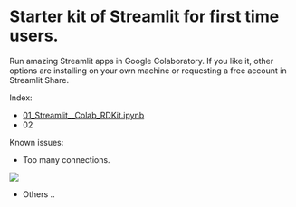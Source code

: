 # Starter kit of Streamlit for first time users. 
Run amazing Streamlit apps in Google Colaboratory. 
If you like it, other options are installing on your own machine or requesting a free account in Streamlit Share.

Index:
- [01_Streamlit__Colab_RDKit.ipynb](https://github.com/napoles-uach/streamlit_apps/blob/check_colab/Streamlit_Colab/01_Streamlit__Colab_RDKit.ipynb)
- 02



Known issues:
- Too many connections.

![](https://github.com/napoles-uach/streamlit_apps/blob/main/Streamlit_Colab/Images/TooMany.png)

- Others ..

